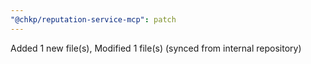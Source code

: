 ```yaml
---
"@chkp/reputation-service-mcp": patch
---
```


Added 1 new file(s), Modified 1 file(s) (synced from internal repository)
